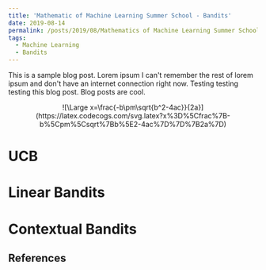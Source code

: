```yaml
---
title: 'Mathematic of Machine Learning Summer School - Bandits'
date: 2019-08-14
permalink: /posts/2019/08/Mathematics of Machine Learning Summer School - Bandits/
tags:
  - Machine Learning
  - Bandits
---
```


This is a sample blog post. Lorem ipsum I can't remember the rest of lorem ipsum and don't have an internet connection right now. Testing testing testing this blog post. Blog posts are cool.

<center>
  ![\Large x=\frac{-b\pm\sqrt{b^2-4ac}}{2a}](https://latex.codecogs.com/svg.latex?x%3D%5Cfrac%7B-b%5Cpm%5Csqrt%7Bb%5E2-4ac%7D%7D%7B2a%7D)
</center>

UCB
======

Linear Bandits
======

Contextual Bandits
======

References
------

